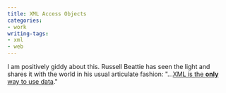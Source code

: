 ```yaml
---
title: XML Access Objects
categories:
- work
writing-tags:
- xml
- web
---
```


I am positively giddy about this.  Russell Beattie has seen the light and shares it with the world in his usual articulate fashion: "...[XML is the **only** way to use data][1]."

   [1]: http://web.archive.org/web/20030811075629/http://www.russellbeattie.com/notebook/1003728.html
